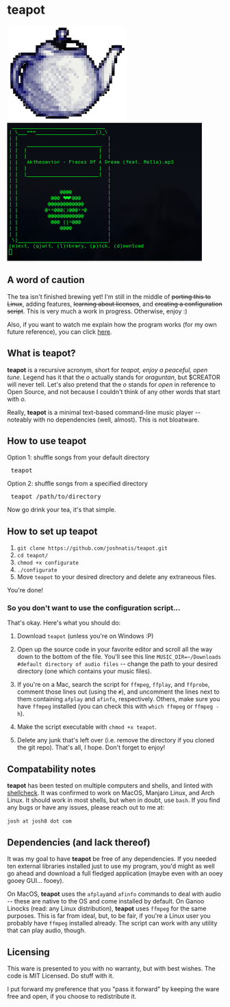 # teapot
![Logo](images/teapot-logo-small.png) ![Screenshot](images/teapot-screenshot2.png)

## A word of caution
The tea isn't finished brewing yet! I'm still in the middle of ~~porting this to Linux~~, adding features, ~~learning about licenses~~, and ~~creating a configuration script~~. This is very much a work in progress. Otherwise, enjoy :)

Also, if you want to watch me explain how the program works (for my own future reference), you can click [here](https://www.youtube.com/watch?v=oJpkSBohS0U).

## What is teapot?
**teapot** is a recursive acronym, short for *teapot, enjoy a peaceful, open tune*. Legend has it that the *o* actually stands for *oraguntan*, but $CREATOR will never tell. Let's also pretend that the *o* stands for *open* in reference to Open Source, and not because I couldn't think of any other words that start with *o*.

Really, **teapot** is a minimal text-based command-line music player -- noteably with no dependencies (well, almost). This is not bloatware.

## How to use teapot
Option 1: shuffle songs from your default directory
<pre> teapot </pre>
Option 2: shuffle songs from a specified directory
<pre> teapot /path/to/directory </pre>
Now go drink your tea, it's that simple.

## How to set up teapot
1. `git clone https://github.com/joshnatis/teapot.git`
1. `cd teapot/`
1. `chmod +x configurate`
1. `./configurate`
1. Move `teapot` to your desired directory and delete any extraneous files.

You're done!

### So you don't want to use the configuration script...
That's okay. Here's what you should do:

1. Download `teapot` (unless you're on Windows :P)

2. Open up the source code in your favorite editor and scroll all the way down to the bottom of the file. You'll see this line `MUSIC_DIR=~/Downloads #default directory of audio files` -- change the path to your desired directory (one which contains your music files).

3. If you're on a Mac, search the script for `ffmpeg`, `ffplay`, and `ffprobe`, comment those lines out (using the `#`), and uncomment the lines next to them containing `afplay` and `afinfo`, respectively. Others, make sure you have `ffmpeg` installed (you can check this with `which ffmpeg` or `ffmpeg -h`).

4. Make the script executable with `chmod +x teapot`.

5. Delete any junk that's left over (i.e. remove the directory if you cloned the git repo). That's all, I hope. Don't forget to enjoy!

## Compatability notes
**teapot** has been tested on multiple computers and shells, and linted with [shellcheck](https://www.shellcheck.net/). It was confirmed to work on MacOS, Manjaro Linux, and Arch Linux. It should work in most shells, but when in doubt, use `bash`. If you find any bugs or have any issues, please reach out to me at:

`josh at josh8 dot com`

## Dependencies (and lack thereof)
It was my goal to have **teapot** be free of any dependencies. If you needed ten external libraries installed just to use my program, you'd might as well go ahead and download a full fledged application (maybe even with an ooey gooey GUI... fooey).

On MacOS, **teapot** uses the `afplay`and `afinfo` commands to deal with audio -- these are native to the OS and come installed by default. On Ganoo Linocks (read: any Linux distribution), **teapot** uses `ffmpeg` for the same purposes. This is far from ideal, but, to be fair, if you're a Linux user you probably have `ffmpeg` installed already. The script can work with any utility that can play audio, though.

## Licensing
This ware is presented to you with no warranty, but with best wishes. The code is MIT Licensed. Do stuff with it.

I put forward my preference that you "pass it forward" by keeping the ware free and open, if you choose to redistribute it. 
